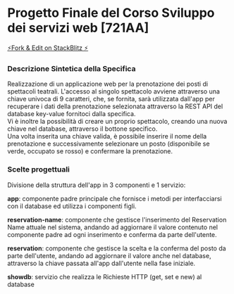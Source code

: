 # Progetto Finale del Corso Sviluppo dei servizi web [721AA]

[⚡Fork & Edit on StackBlitz ⚡️](https://stackblitz.com/edit/angular-ivy-g9gwbn)

### Descrizione Sintetica della Specifica

Realizzazione di un applicazione web per la prenotazione dei posti di spettacoli teatrali.
L'accesso al singolo spettacolo avviene attraverso una chiave univoca di 9 caratteri, che, se fornita, sarà utilizzata dall'app per recuperare i dati della prenotazione selezionata attraverso la REST API del database key-value fornitoci dalla specifica.  
Vi è inoltre la possibilità di creare un proprio spettacolo, creando una nuova chiave nel database, attraverso il bottone specifico.  
Una volta inserita una chiave valida, è possibile inserire il nome della prenotazione e successivamente selezionare un posto (disponibile se verde, occupato se rosso) e confermare la prenotazione.

### Scelte progettuali

Divisione della struttura dell'app in 3 componenti e 1 servizio:

**app**: componente padre principale che fornisce i metodi per interfacciarsi con il database ed utilizza i componenti figli.

**reservation-name**: componente che gestisce l'inserimento del Reservation Name attuale nel sistema, andando ad aggiornare il valore contenuto nel componente padre ad ogni inserimento e conferma da parte dell'utente.

**reservation**: componente che gestisce la scelta e la conferma del posto da parte dell'utente, andando ad aggiornare il valore anche nel database, attraverso la chiave passata all'app dall'utente nella fase iniziale.

**showdb**: servizio che realizza le Richieste HTTP (get, set e new) al database

